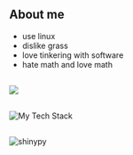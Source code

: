 
## About me
- use linux
- dislike grass
- love tinkering with software
- hate math and love math 

##

<img src="https://discord.c99.nl/widget/theme-2/656757505426325527.png"/>

## 
![My Tech Stack](https://github-readme-tech-stack.vercel.app/api/cards?lineCount=2&theme=dracula&width=690&bg=%23282A36&badge=%23343746&border=%23343746&titleColor=%23BD93F9&line1=flutter%2Cflutter%2C64CBF8%3Blaravel%2Claravel%2Ce10d0d%3Breact%2Creact%2C5ABAD6%3Bjavascript%2Cjavascript%2CF7E025%3Bphp%2Cphp%2C7B7FB5%3Brust%2Crust%2Ced3826%3B&line2=dart%2Cdart%2C5ABAD6%3Belectron%2Celectron%2C1ad7e3%3Btypescript%2Ctypescript%2C0B7ECE%3Bangular%2Cangular%2CC50836%3B)
##
<p align="left"> <img src="https://komarev.com/ghpvc/?username=shinypy&label=Profile%20views&color=0e75b6&style=flat" alt="shinypy" /> </p>
</br>
